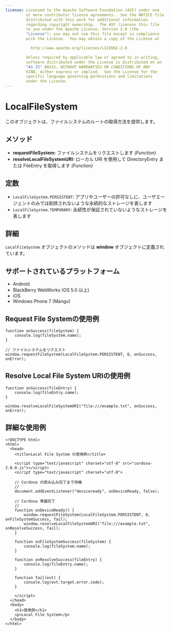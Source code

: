 ```yaml
---
license: Licensed to the Apache Software Foundation (ASF) under one
         or more contributor license agreements.  See the NOTICE file
         distributed with this work for additional information
         regarding copyright ownership.  The ASF licenses this file
         to you under the Apache License, Version 2.0 (the
         "License"); you may not use this file except in compliance
         with the License.  You may obtain a copy of the License at

           http://www.apache.org/licenses/LICENSE-2.0

         Unless required by applicable law or agreed to in writing,
         software distributed under the License is distributed on an
         "AS IS" BASIS, WITHOUT WARRANTIES OR CONDITIONS OF ANY
         KIND, either express or implied.  See the License for the
         specific language governing permissions and limitations
         under the License.
---
```


LocalFileSystem
===============

このオブジェクトは、ファイルシステムのルートの取得方法を提供します。

メソッド
----------

- __requestFileSystem:__ ファイルシステムをリクエストします _(Function)_
- __resolveLocalFileSystemURI:__ ローカル URI を使用して DirectoryEntry または FileEntry を取得します _(Function)_

定数
---------

- `LocalFileSystem.PERSISTENT`: アプリやユーザーの許可なしに、ユーザエージェントのみでは削除されないような永続的なストレージを表します
- `LocalFileSystem.TEMPORARY`: 永続性が保証されていないようなストレージを表します

詳細
-------

`LocalFileSystem` オブジェクトのメソッドは __window__ オブジェクトに定義されています。

サポートされているプラットフォーム
-------------------

- Android
- BlackBerry WebWorks (OS 5.0 以上)
- iOS
- Windows Phone 7 (Mango)

Request File Systemの使用例
---------------------------------

    function onSuccess(fileSystem) {
        console.log(fileSystem.name);
    }

    // ファイルシステムをリクエスト
    window.requestFileSystem(LocalFileSystem.PERSISTENT, 0, onSuccess, onError);

Resolve Local File System URIの使用例
-------------------------------------------

    function onSuccess(fileEntry) {
        console.log(fileEntry.name);
    }

    window.resolveLocalFileSystemURI("file:///example.txt", onSuccess, onError);

詳細な使用例
------------


    <!DOCTYPE html>
    <html>
      <head>
        <title>Local File System の使用例</title>

        <script type="text/javascript" charset="utf-8" src="cordova-2.0.0.js"></script>
        <script type="text/javascript" charset="utf-8">

        // Cordova の読み込み完了まで待機
        //
        document.addEventListener("deviceready", onDeviceReady, false);

        // Cordova 準備完了
        //
        function onDeviceReady() {
            window.requestFileSystem(LocalFileSystem.PERSISTENT, 0, onFileSystemSuccess, fail);
            window.resolveLocalFileSystemURI("file:///example.txt", onResolveSuccess, fail);
        }

        function onFileSystemSuccess(fileSystem) {
            console.log(fileSystem.name);
        }

        function onResolveSuccess(fileEntry) {
            console.log(fileEntry.name);
        }

        function fail(evt) {
            console.log(evt.target.error.code);
        }

        </script>
      </head>
      <body>
        <h1>使用例</h1>
        <p>Local File System</p>
      </body>
    </html>

